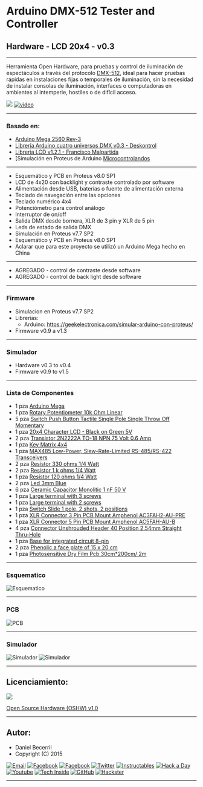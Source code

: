 # **Arduino DMX-512 Tester and Controller**

## **Hardware - LCD 20x4 - v0.3**

***

Herramienta Open Hardware, para pruebas y control de iluminación de espectáculos a través del protocolo [DMX-512](http://es.wikipedia.org/wiki/Digital_Multiplex), ideal para hacer pruebas rápidas en instalaciones fijas o temporales de iluminación, sin la necesidad de instalar consolas de iluminación, interfaces o computadoras en ambientes al intemperie, hostiles o de difícil acceso.

![](https://raw.githubusercontent.com/Arduino-DMX-512-Tester-and-Controller/Arduino-DMX-512-Tester-and-Controller-LCD-20x4-Hardware/master/media/IMG_9399.JPG)
[![video](https://raw.githubusercontent.com/Arduino-DMX-512-Tester-and-Controller/Arduino-DMX-512-Tester-and-Controller-LCD-20x4-Hardware/master/media/youtube.JPG)](https://www.youtube.com/watch?v=TxBHMpAWDSY)

***

### **Basado en:**

- [Arduino Mega 2560 Rev-3](http://www.arduino.cc/en/Main/ArduinoBoardMega2560)
- [Librería Arduino cuatro universos DMX v0.3 - Deskontrol](http://www.deskontrol.net/blog/libreria-arduino-cuatro-universos-dmx/)
- [Libreria LCD v1.2.1 - Francisco Malpartida](https://bitbucket.org/fmalpartida/new-liquidcrystal/wiki/Home)
- [Simulación en Proteus de Arduino [Microcontrolandos](http://microcontrolandos.blogspot.mx/2012/12/arduino-componentes-para-o-proteus.html)

***

- Esquemático y PCB en Proteus v8.0 SP1
- LCD de 4x20 con backlight y contraste controlado por software
- Alimentación desde USB, baterías o fuente de alimentación externa
- Teclado de navegación entre las opciones
- Teclado numérico 4x4
- Potenciómetro para control análogo
- Interruptor de on/off
- Salida DMX desde bornera, XLR de 3 pin y XLR de 5 pin
- Leds de estado de salida DMX
- Simulación en Proteus v7.7 SP2
- Esquemático y PCB en Proteus v8.0 SP1
- Aclarar que para este proyecto se utilizó un Arduino Mega hecho en China

***

- AGREGADO  - control de contraste desde software
- AGREGADO  - control de back light desde software

***

### **Firmware**

- Simulacion en Proteus v7.7 SP2
- Librerias:
  - Arduino: https://geekelectronica.com/simular-arduino-con-proteus/
- Firmware v0.9 a v1.3

***

### **Simulador**

- Hardware v0.3 to v0.4
- Firmware v0.9 to v1.5

***

### **Lista de Componentes**

* 1 pza [Arduino Mega](https://www.arduino.cc/en/Main/ArduinoBoardMega2560)
* 1 pza [Rotary Potentiometer 10k Ohm Linear](https://www.sparkfun.com/products/9939)
* 5 pza [Switch Push Button Tactile Single Pole Single Throw Off Momentary](http://www.jameco.com/webapp/wcs/stores/servlet/Product_10001_10001_122973_-1)
* 1 pza [20x4 Character LCD - Black on Green 5V](https://www.sparkfun.com/products/256)
* 2 pza [Transistor 2N2222A TO-18 NPN 75 Volt 0.6 Amp](http://www.jameco.com/webapp/wcs/stores/servlet/Product_10001_10001_38236_-1)
* 1 pza [Key Matrix 4x4](http://www.minirobot.com.mx/tienda/index.php?id_product=468&controller=product)
* 1 pza [MAX485 Low-Power, Slew-Rate-Limited RS-485/RS-422 Transceivers](https://www.maximintegrated.com/en/products/interface/transceivers/MAX485.html)
* 2 pza [Resistor 330 ohms 1/4 Watt](http://www.jameco.com/webapp/wcs/stores/servlet/Product_10001_10001_690742_-1)
* 2 pza [Resistor 1 k ohms 1/4 Watt](http://www.jameco.com/webapp/wcs/stores/servlet/Product_10001_10001_690865_-1)
* 1 pza [Resistor 120 ohms 1/4 Watt](http://www.jameco.com/webapp/wcs/stores/servlet/Product_10001_10001_690646_-1)
* 2 pza [Led 3mm Blue](http://www.jameco.com/webapp/wcs/stores/servlet/Product_10001_10001_2168421_-1)
* 6 pza [Ceramic Capacitor Monolitic 1 nF 50 V](http://5hertz.com/index.php?main_page=product_info&products_id=700)
* 1 pza [Large terminal with 3 screws](http://www.steren.com.mx/terminal-grande-con-3-tornillos-para-circuito-impreso.html)
* 1 pza [Large terminal with 2 screws](http://www.steren.com.mx/terminal-grande-con-2-tornillos-para-circuito-impreso.html)
* 1 pza [Switch Slide 1 pole, 2 shots, 2 positions](http://www.steren.com.mx/switch-deslizable-de-1-polo-2-tiros-2-posiciones.html)
* 1 pza [XLR Connector 3 Pin PCB Mount Amphenol AC3FAH2-AU-PRE](http://www.amphenolaudio.com/products/xlr/chassis-mounts/ac-series/)
* 1 pza [XLR Connector 5 Pin PCB Mount Amphenol AC5FAH-AU-B](http://www.amphenolaudio.com/products/xlr/chassis-mounts/ac-series/)
* 4 pza [Connector Unshrouded Header 40 Position 2.54mm Straight Thru-Hole](http://www.jameco.com/webapp/wcs/stores/servlet/Product_10001_10001_160882_-1)
* 1 pza [Base for integrated circuit 8-pin](http://www.steren.com.mx/base-para-circuito-integrado-de-8-patas.html)
* 2 pza [Phenolic a face plate of 15 x 20 cm](http://www.steren.com.mx/placa-fenolica-una-cara-de-15-x-20-cm.html)
* 1 pza [Photosensitive Dry Film Pcb 30cm*200cm/ 2m](http://www.amazon.com/Photosensitive-Film-Amateur-30cm-200cm/dp/B00B225R0I/?tag=leosm1-20)

***

### **Esquematico**

![Esquematico](https://raw.githubusercontent.com/Arduino-DMX-512-Tester-and-Controller/Arduino-DMX-512-Tester-and-Controller-LCD-20x4-Hardware/master/media/Esquematico.png)

***

### **PCB**

![PCB](https://raw.githubusercontent.com/Arduino-DMX-512-Tester-and-Controller/Arduino-DMX-512-Tester-and-Controller-LCD-20x4-Hardware/master/media/PCB.png)

***

### **Simulador**

![Simulador](https://raw.githubusercontent.com/Arduino-DMX-512-Tester-and-Controller/Arduino-DMX-512-Tester-and-Controller-LCD-20x4-Hardware/master/media/Simulador.PNG)
![Simulador](https://raw.githubusercontent.com/Arduino-DMX-512-Tester-and-Controller/Arduino-DMX-512-Tester-and-Controller-LCD-20x4-Hardware/master/media/Simulador%20exe.PNG)

***

## **Licenciamiento:**

![](https://raw.githubusercontent.com/Arduino-DMX-512-Tester-and-Controller/Arduino-DMX-512-Tester-and-Controller-LCD-20x4-Hardware/master/Social/Logos/oshw.png)

[Open Source Hardware (OSHW) v1.0](https://github.com/Arduino-DMX-512-Tester-and-Controller/Arduino-DMX-512-Tester-and-Controller-LCD-20x4-Hardware/blob/master/Licence.md)

***

## **Autor:**

- Daniel Becerril
- Copyright (C) 2015

[![Email](https://raw.githubusercontent.com/Arduino-DMX-512-Tester-and-Controller/Arduino-DMX-512-Tester-and-Controller-LCD-20x4-Hardware/master/Social/Logos/email%2050x50.jpg)](mailto:daniel3514@gmail.com)
[![Facebook](https://raw.githubusercontent.com/Arduino-DMX-512-Tester-and-Controller/Arduino-DMX-512-Tester-and-Controller-LCD-20x4-Hardware/master/Social/Logos/Facebook%2050x50.png)](https://www.facebook.com/daniel.3514)
[![Facebook](https://raw.githubusercontent.com/Arduino-DMX-512-Tester-and-Controller/Arduino-DMX-512-Tester-and-Controller-LCD-20x4-Hardware/master/Social/Logos/Facebook%20Pages%2050x50.jpg)](https://www.facebook.com/ArduinoDMX512TesterController)
[![Twitter](https://raw.githubusercontent.com/Arduino-DMX-512-Tester-and-Controller/Arduino-DMX-512-Tester-and-Controller-LCD-20x4-Hardware/master/Social/Logos/Twitter%2050x50.png)](https://twitter.com/daniel3514)
[![Instructables](https://raw.githubusercontent.com/Arduino-DMX-512-Tester-and-Controller/Arduino-DMX-512-Tester-and-Controller-LCD-20x4-Hardware/master/Social/Logos/Instructables%2050x50.jpg)](http://www.instructables.com/id/Arduino-DMX-512-Tester-and-Controller/)
[![Hack a Day](https://raw.githubusercontent.com/Arduino-DMX-512-Tester-and-Controller/Arduino-DMX-512-Tester-and-Controller-LCD-20x4-Hardware/master/Social/Logos/hackaday%2050x50.jpg)](https://hackaday.io/project/5342-arduino-dmx-512-tester-and-controller)
[![Youtube](https://raw.githubusercontent.com/Arduino-DMX-512-Tester-and-Controller/Arduino-DMX-512-Tester-and-Controller-LCD-20x4-Hardware/master/Social/Logos/Youtube%2050x50.png)](https://www.youtube.com/watch?v=TxBHMpAWDSY)
[![Tech Inside](https://raw.githubusercontent.com/Arduino-DMX-512-Tester-and-Controller/Arduino-DMX-512-Tester-and-Controller-LCD-20x4-Hardware/master/Social/Logos/techinside%2045x45.png)](https://techinsideblog.wordpress.com/)
[![GitHub](https://raw.githubusercontent.com/Arduino-DMX-512-Tester-and-Controller/Arduino-DMX-512-Tester-and-Controller-LCD-20x4-Hardware/master/Social/Logos/github%2050x50.png)](https://github.com/Arduino-DMX-512-Tester-and-Controller)
[![Hackster](https://raw.githubusercontent.com/Arduino-DMX-512-Tester-and-Controller/Arduino-DMX-512-Tester-and-Controller-LCD-20x4-Hardware/master/Social/Logos/hackster%2050x50.png)](https://www.hackster.io/daniel3514/arduino-dmx-512-tester-controller-977c89)

***
